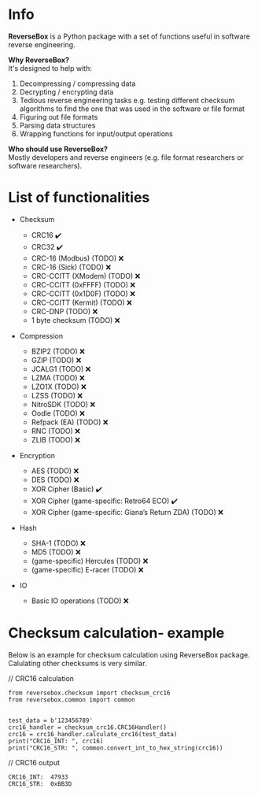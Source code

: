 # Info

**ReverseBox** is a Python package with a set of functions
useful in software reverse engineering.

**Why ReverseBox?** <br>
It's designed to help with: 
1. Decompressing / compressing data
2. Decrypting / encrypting data
3. Tedious reverse engineering tasks
e.g. testing different checksum algorithms to find the one that was
used in the software or file format
4. Figuring out file formats
5. Parsing data structures
6. Wrapping functions for input/output operations

**Who should use ReverseBox?** <br>
Mostly developers and reverse engineers (e.g. file format researchers
or software researchers).

# List of functionalities

* Checksum
  - CRC16 ✔️
  - CRC32 ✔️
  - CRC-16 (Modbus) (TODO) ❌
  - CRC-16 (Sick) (TODO) ❌
  - CRC-CCITT (XModem) (TODO) ❌ 
  - CRC-CCITT (0xFFFF) (TODO) ❌
  - CRC-CCITT (0x1D0F) (TODO) ❌
  - CRC-CCITT (Kermit) (TODO) ❌
  - CRC-DNP (TODO) ❌
  - 1 byte checksum (TODO) ❌

* Compression
  - BZIP2 (TODO) ❌
  - GZIP (TODO) ❌
  - JCALG1 (TODO) ❌
  - LZMA (TODO) ❌
  - LZO1X (TODO) ❌
  - LZSS (TODO) ❌
  - NitroSDK (TODO) ❌
  - Oodle (TODO) ❌
  - Refpack (EA) (TODO) ❌
  - RNC (TODO) ❌
  - ZLIB (TODO) ❌

* Encryption
  - AES (TODO) ❌
  - DES (TODO) ❌
  - XOR Cipher (Basic) ✔️
  - XOR Cipher (game-specific: Retro64 ECO) ✔️
  - XOR Cipher (game-specific: Giana’s Return ZDA) (TODO) ❌

* Hash
  - SHA-1 (TODO) ❌
  - MD5 (TODO) ❌
  - (game-specific) Hercules (TODO) ❌
  - (game-specific) E-racer (TODO) ❌

* IO
  - Basic IO operations (TODO) ❌

# Checksum calculation- example
Below is an example for checksum calculation using ReverseBox package.
Calulating other checksums is very similar.

// CRC16 calculation
```
from reversebox.checksum import checksum_crc16
from reversebox.common import common


test_data = b'123456789'
crc16_handler = checksum_crc16.CRC16Handler()
crc16 = crc16_handler.calculate_crc16(test_data)
print("CRC16_INT: ", crc16)
print("CRC16_STR: ", common.convert_int_to_hex_string(crc16))
```
// CRC16 output
```
CRC16_INT:  47933
CRC16_STR:  0xBB3D
```